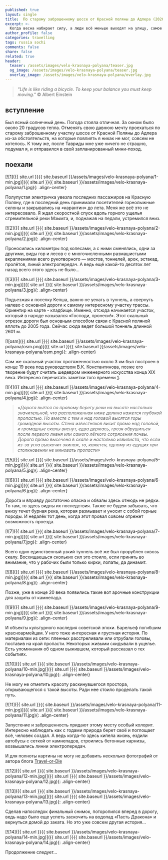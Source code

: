 ```yaml
---
published: true
layout: single
title:  По старому заброшенному шоссе от Красной поляны до Адлера (2020 год)
excerpt: >-
  Когда весна набирает силу, а люди всё меньше выходят на улицу, самое время отправиться на электричке с велосипедом на Красную поляну. И проехаться с ветерком по старому шоссе до Адлера, захватив самый интересный участок - дорогу "Господи, пронеси!"
author_profile: false
categories: travelling
tags: russia sochi
comments: false
share: false
related: true
header:
  teaser: /assets/images/velo-krasnaya-polyana/teaser.jpg
  og_image: /assets/images/velo-krasnaya-polyana/teaser.jpg
  overlay_image: /assets/images/velo-krasnaya-polyana/overlay.jpg
---
```


> _"Life is like riding a bicycle. To keep your balance you must keep moving."_ © Albert Einstein

## вступление

Был ясный солнечный день. Погода стояла отличная. За окном было около 20 градусов тепла. Отменять свою давнюю мечту проехаться по старому заброшенному участку шоссе от Красной Поляны до Адлера из-за обстоятельств, на которые повлиять я никак не мог, совсем не хотелось. К тому же, после Тавриды мне уже ничего не страшно, подумал я, и отправился в свой запланированный мини-поход.

## поехали

[![1]({{ site.url }}{{ site.baseurl }}/assets/images/velo-krasnaya-polyana/1-min.jpg)]({{ site.url }}{{ site.baseurl }}/assets/images/velo-krasnaya-polyana/1.jpg){: .align-center}

Полупустая электричка увезла последних пассажиров на Красную Поляну, где в последний день принимали посетителей горнолыжные склоны и закрывались на «карантин» до лета. Меня же всё это не интересовало. Я ждал скоростной спуск вдоль горного ущелья стремительной реки Мзымта, и, поднажав на педали, устремился вниз.

[![2]({{ site.url }}{{ site.baseurl }}/assets/images/velo-krasnaya-polyana/2-min.jpg)]({{ site.url }}{{ site.baseurl }}/assets/images/velo-krasnaya-polyana/2.jpg){: .align-center}

Проносились километры под колесами, а с ними сменялись, одни за другими, виды гор и лесов с с многочисленными размашистыми вкраплениями всего рукотворного — мостов, тоннелей, арок, эстакад, пролётов, линий электропередач. А ведь ещё какой-то десяток лет назад всего этого здесь не было…

[![3]({{ site.url }}{{ site.baseurl }}/assets/images/velo-krasnaya-polyana/3-min.jpg)]({{ site.url }}{{ site.baseurl }}/assets/images/velo-krasnaya-polyana/3.jpg){: .align-center}

Подъезжая к поселку Кепша, важно не уехать в туннель, а свернуть налево с основной дороги к самому интересному участку трассы. Ориентир на карте - кладбище. Именно, отсюда начинается участок, который в народе назывался «Господи, пронеси!». Этот скальный отрезок дороги был основным способом связи с Красной поляной вплоть до 2005 года. Сейчас сюда ведет большой тоннель длинной 2601 м.

[![osm]({{ site.url }}{{ site.baseurl }}/assets/images/velo-krasnaya-polyana/osm.png)]({{ site.url }}{{ site.baseurl }}/assets/images/velo-krasnaya-polyana/osm.png){: .align-center}

Сам же скальный участок протяженностью около 3 км был построен в конце 19 века под руководством В.К. Константинова, позже его творение будут считать шедевром инженерного искусства конца XIX века. Интересно перечитать заметки того времени [1][notes].

[![4]({{ site.url }}{{ site.baseurl }}/assets/images/velo-krasnaya-polyana/4-min.jpg)]({{ site.url }}{{ site.baseurl }}/assets/images/velo-krasnaya-polyana/4.jpg){: .align-center}

> _«Дорога вьётся по правому берегу реки на высоте настолько значительной, что расположенная ниже долина кажется глубокой пропастью. Но вместе с тем и над головой высятся горы громадной высоты. Стена известняков висит прямо над головой, и громадные скалы виснут, едва держась, грозя обрушиться после первого ливня или самого лёгкого сотрясения почвы. Дорога прямо высечена в скале и настолько извилиста, что если из-за угла выскочит экипаж, то, кажется, одному из едущих при столкновении не миновать пропасти»_

[![5]({{ site.url }}{{ site.baseurl }}/assets/images/velo-krasnaya-polyana/5-min.jpg)]({{ site.url }}{{ site.baseurl }}/assets/images/velo-krasnaya-polyana/5.jpg){: .align-center}

[![6]({{ site.url }}{{ site.baseurl }}/assets/images/velo-krasnaya-polyana/6-min.jpg)]({{ site.url }}{{ site.baseurl }}/assets/images/velo-krasnaya-polyana/6.jpg){: .align-center}

Дорога и вправду достаточно опасна и обвалы здесь отнюдь не редки. То там, то здесь видны их последствия. Также не будем забывать, что внизу течет бурная река, которая размывает и уносит с собой горные породы. И недалёк тот день, когда этот провал совсем отрежет возможность проезда.

[![7]({{ site.url }}{{ site.baseurl }}/assets/images/velo-krasnaya-polyana/7-min.jpg)]({{ site.url }}{{ site.baseurl }}/assets/images/velo-krasnaya-polyana/7.jpg){: .align-center}

Всего один единственный узкий туннель всё же был прорублен сквозь скалу. Восхищаешься скольких сил это стоило, если принять во внимание, что у рабочих были только кирки, лопаты, да динамит.

[![8]({{ site.url }}{{ site.baseurl }}/assets/images/velo-krasnaya-polyana/8-min.jpg)]({{ site.url }}{{ site.baseurl }}/assets/images/velo-krasnaya-polyana/8.jpg){: .align-center}

Позже, уже в конце 20 века появились такие вот арочные конструкции для защиты от камнепада.

[![9]({{ site.url }}{{ site.baseurl }}/assets/images/velo-krasnaya-polyana/9-min.jpg)]({{ site.url }}{{ site.baseurl }}/assets/images/velo-krasnaya-polyana/9.jpg){: .align-center}

И объекты культурного наследия советской эпохи. Барельеф погибшим красноармейцам. У него тоже интересная и грустная история. По материалам из сети: пленных расстреливали или отрубали головы, поставив на край пропасти. Некоторых живыми скидывали в ущелье. Есть упоминания об одном выжившем, который рассказал о тех событиях.

[![10]({{ site.url }}{{ site.baseurl }}/assets/images/velo-krasnaya-polyana/10-min.jpg)]({{ site.url }}{{ site.baseurl }}/assets/images/velo-krasnaya-polyana/10.jpg){: .align-center}

Не могу не отметить красоту раскинувшегося простора, открывающегося с такой высоты. Ради нее стоило проделать такой путь.

[![11]({{ site.url }}{{ site.baseurl }}/assets/images/velo-krasnaya-polyana/11-min.jpg)]({{ site.url }}{{ site.baseurl }}/assets/images/velo-krasnaya-polyana/11.jpg){: .align-center}

Запустение и заброшенность придают этому месту особый колорит. Интересно наблюдать как с годами природа берет своё и поглощает всё, человек создал. А ведь когда-то здесь кипела жизнь, ездили автобусы с сеткой от камнепадов, строились бетонные карнизы, возвышались линии электропередач.

И для полноты картины не могу не добавить несколько фотографий от автора блога [Travel-or-Die][travelblog]

[![12]({{ site.url }}{{ site.baseurl }}/assets/images/velo-krasnaya-polyana/12-min.jpg)]({{ site.url }}{{ site.baseurl }}/assets/images/velo-krasnaya-polyana/12.jpg){: .align-center}

[![13]({{ site.url }}{{ site.baseurl }}/assets/images/velo-krasnaya-polyana/13-min.jpg)]({{ site.url }}{{ site.baseurl }}/assets/images/velo-krasnaya-polyana/13.jpg){: .align-center}

Сделав напоследок финальный снимок, поторопился вперед в дорогу, ведь надо было еще успеть заскочить на водопад «Пасть Дракона» и вернуться домой до заката. Но это уже совсем другая история…

[![14]({{ site.url }}{{ site.baseurl }}/assets/images/velo-krasnaya-polyana/14-min.jpg)]({{ site.url }}{{ site.baseurl }}/assets/images/velo-krasnaya-polyana/14.jpg){: .align-center}

Продолжение следует…

[vokrugsochi]: https://vokrugsochi.su/pronesigospodi/
[travelblog]: https://travel-or-die.ru/staraya-doroga-na-krasnuyu-polyanu/
[notes]: http://arch-sochi.ru/2015/10/krasnopolyanskoe-shosse-kak-stroili-dorogi-za-117-let-do-sochinskoy-olimpiadyi/
